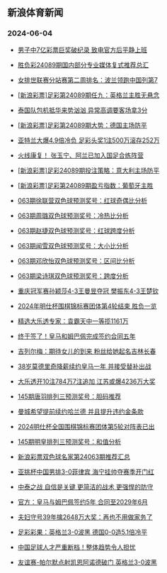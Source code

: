 ## 新浪体育新闻 
### 2024-06-04

+ [男子中7亿彩票巨奖破纪录 致电官方后平静上班](https://sports.sina.com.cn/l/2024-06-03/doc-inaxkzui7909040.shtml)

+ [胜负彩24089期国内部分专业媒体复式推荐总汇](https://sports.sina.com.cn/l/2024-06-03/doc-inaxmhaf7794170.shtml)

+ [女排世联赛分站赛第二周排名：波兰领跑中国列第7](https://sports.sina.com.cn/others/volleyball/2024-06-03/doc-inaxmnka0922782.shtml)

+ [[新浪彩票]足彩第24089期任九：英格兰主胜无悬念](https://sports.sina.com.cn/l/2024-06-03/doc-inaxmhaf7788447.shtml)

+ [泰国队包机抵华来势汹汹 异常高调要客场拿3分](https://sports.sina.com.cn/china/2024-06-03/doc-inaxmhae1044869.shtml)

+ [[新浪彩票]足彩第24089期大势：德国主场防平](https://sports.sina.com.cn/l/2024-06-03/doc-inaxmhae1009754.shtml)

+ [亚特兰大爆4.9倍冷负 足彩头奖1注500万滚存252万](https://sports.sina.com.cn/l/2024-06-03/doc-inaxmhae1007713.shtml)

+ [火线康复！ 张玉宁、阿兰已加入国足合练阵营](https://sports.sina.com.cn/china/2024-06-03/doc-inaxmnkc7700615.shtml)

+ [[新浪彩票]足彩24089期投注策略：意大利主场防平](https://sports.sina.com.cn/l/2024-06-03/doc-inaxmhae1012909.shtml)

+ [[新浪彩票]足彩第24089期盈亏指数：葡萄牙主胜](https://sports.sina.com.cn/l/2024-06-03/doc-inaxmhae1013980.shtml)

+ [063期徐联营双色球预测奖号：红球奇偶比分析](https://sports.sina.com.cn/l/2024-06-03/doc-inaxmnkk8082405.shtml)

+ [063期周璐双色球预测奖号：冷热比分析](https://sports.sina.com.cn/l/2024-06-03/doc-inaxmnkn4856233.shtml)

+ [063期赵捷双色球预测奖号：红球跨度分析](https://sports.sina.com.cn/l/2024-06-03/doc-inaxmnkn4859092.shtml)

+ [063期闻雪双色球预测奖号：大小比分析](https://sports.sina.com.cn/l/2024-06-03/doc-inaxmnkk8081523.shtml)

+ [063期邓欣怡双色球预测奖号：区间比分析](https://sports.sina.com.cn/l/2024-06-03/doc-inaxmnkk8079259.shtml)

+ [063期梁诗琪双色球预测奖号：跨度分析](https://sports.sina.com.cn/l/2024-06-03/doc-inaxmnkn4858313.shtml)

+ [重庆冠军赛孙颖莎4-3王曼昱夺冠 樊振东4-3王楚钦](https://sports.sina.com.cn/others/pingpang/2024-06-03/doc-inaxnpvw7619009.shtml)

+ [2024年明仕杯围棋锦标赛团体第4轮结束 胜负一览](https://sports.sina.com.cn/chess/weiqi/2024-06-03/doc-inaxniqa4493405.shtml)

+ [精选大乐透专家：袁霸天中一等揽1161万](https://sports.sina.com.cn/l/2024-06-03/doc-inaxmnkk8082418.shtml)

+ [终于签了！皇马和姆巴佩完成签约合同五年](https://sports.sina.com.cn/g/laliga/2024-06-03/doc-inaxnche4566548.shtml)

+ [吉列尔梅：期待女儿的到来 粉丝给她起名吉林长春](https://sports.sina.com.cn/china/2024-06-03/doc-inaxnche4577520.shtml)

+ [38岁莫德里奇降薪续约皇马一年 并接受替补出战](https://sports.sina.com.cn/g/laliga/2024-06-03/doc-inaxnche4573623.shtml)

+ [大乐透开10注784万7注追加 江苏或爆4236万大奖](https://sports.sina.com.cn/l/2024-06-03/doc-inaxnpvy4401970.shtml)

+ [145期唐羽排列三预测奖号：胆码推荐](https://sports.sina.com.cn/l/2024-06-03/doc-inaxmwyh4646423.shtml)

+ [曼城希望提前续约哈兰德 并且提升违约金条款](https://sports.sina.com.cn/g/pl/2024-06-03/doc-inaxnche4569765.shtml)

+ [2024明仕杯全国围棋锦标赛团体第5轮对阵表已出](https://sports.sina.com.cn/go/2024-06-03/doc-inaxnipy7718244.shtml)

+ [145期明皇排列三预测奖号：和值分析](https://sports.sina.com.cn/l/2024-06-03/doc-inaxmwye7865444.shtml)

+ [新浪彩票双色球名家第24063期推荐汇总](https://sports.sina.com.cn/l/2024-06-03/doc-inaxmnka0947609.shtml)

+ [亚挑杯中国男排3-0菲律宾 海宁挂帅夺赛季开门红](https://sports.sina.com.cn/others/volleyball/2024-06-03/doc-inaxkzui7899312.shtml)

+ [中泰之战 自信是关键 更简洁的战术 更强悍的防守](https://sports.sina.com.cn/china/2024-06-03/doc-inaxnche4578762.shtml)

+ [官方：皇马与姆巴佩签约5年 合同至2029年6月](https://sports.sina.com.cn/g/laliga/2024-06-04/doc-inaxpkzq3969294.shtml)

+ [夫妇守号39年擒2648万大奖：再也不用做家务了](https://sports.sina.com.cn/l/2024-06-04/doc-inaxpkzq3963810.shtml)

+ [足彩彩果：英格兰3-0波黑 德国0-0造5.1倍冷平](https://sports.sina.com.cn/l/2024-06-04/doc-inaxpkzq3970744.shtml)

+ [中国足球人才严重断档！整体趋势令人担忧](https://sports.sina.com.cn/china/2024-06-04/doc-inaxpkzq3967368.shtml)

+ [友谊赛-帕尔默点射凯恩阿诺德破门 英格兰3-0波黑](https://sports.sina.com.cn/g/pl/2024-06-04/doc-inaxpkzn7194701.shtml)

